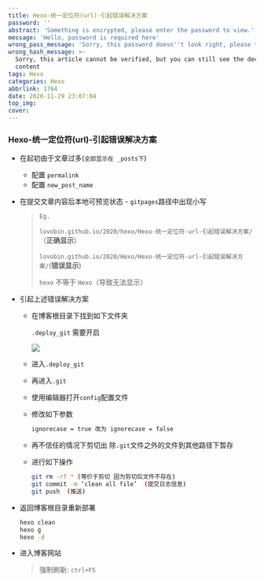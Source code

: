 ```yaml
---
title: Hexo-统一定位符(url)-引起错误解决方案
password: ''
abstract: 'Something is encrypted, please enter the password to view.'
message: 'Hello, password is required here'
wrong_pass_message: 'Sorry, this password doesn''t look right, please try again.'
wrong_hash_message: >-
  Sorry, this article cannot be verified, but you can still see the decrypted
  content
tags: Hexo
categories: Hexo
abbrlink: 1764
date: 2020-11-29 23:07:04
top_img:
cover:
---
```




###  Hexo-统一定位符(url)-引起错误解决方案

+ 在起初由于文章过多(`全部显示在 _posts下`) 
  + 配置 `permalink`
  + 配置 `new_post_name`

+ 在提交文章内容后本地可预览状态 - `gitpages`路径中出现小写

  > `Eg.`
  >
  > `lovobin.github.io/2020/hexo/Hexo-统一定位符-url-引起错误解决方案/` （**正确显示**）
  >
  >  `lovobin.github.io/2020/Hexo/Hexo-统一定位符-url-引起错误解决方案/`(**错误显示**)
  >
  > `hexo`  不等于 `Hexo`（导致无法显示）

+ 引起上述错误解决方案

  + 在博客根目录下找到如下文件夹

    `.deploy_git` 需要开启

    <img src="https://gitee.com/wang_hong_bin/pic-go-photos/raw/master/hiddenBlog.png">

  + 进入`.deploy_git`

  + 再进入`.git`

  + 使用编辑器打开`config`配置文件

  + 修改如下参数

    ```bash
    ignorecase = true 改为 ignorecase = false
    ```

  + 再不信任的情况下剪切出  除`.git`文件之外的文件到其他路径下暂存

  + 进行如下操作

    ```bash
    git rm -rf * (等价于剪切 因为剪切后文件不存在)
    git commit -m ‘clean all file’  (提交日志信息)
    git push  (推送)
    ```

+ 返回博客根目录重新部署

  ```bash
  hexo clean
  hexo g
  hexo -d
  ```

+ 进入博客网站

  > 强制刷新:  `ctrl+F5`



